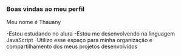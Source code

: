 ### Boas vindas ao meu perfil

Meu nome é Thauany

-Estou estudando no alura
-Estou me desenvolvendo na linguagem JavaScript
-Utilizo esse espaço para minha organização e compartilhamento dos meus projetos desenvolvidos
